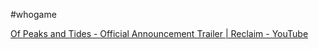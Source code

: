 #whogame 

[Of Peaks and Tides - Official Announcement Trailer \| Reclaim - YouTube](https://www.youtube.com/watch?v=3EgF5n4-3tw)